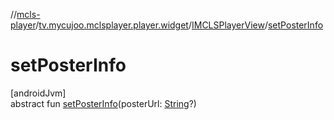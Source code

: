 //[mcls-player](../../../index.md)/[tv.mycujoo.mclsplayer.player.widget](../index.md)/[IMCLSPlayerView](index.md)/[setPosterInfo](set-poster-info.md)

# setPosterInfo

[androidJvm]\
abstract fun [setPosterInfo](set-poster-info.md)(posterUrl: [String](https://kotlinlang.org/api/latest/jvm/stdlib/kotlin/-string/index.html)?)
